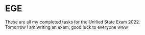# EGE

These are all my completed tasks for the Unified State Exam 2022.
Tomorrow I am writing an exam, good luck to everyone
www
